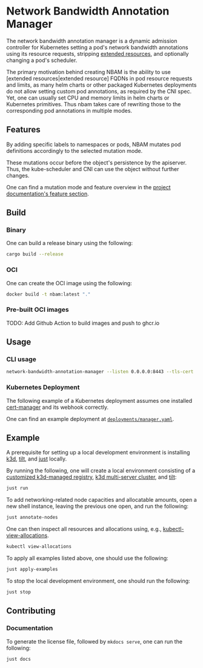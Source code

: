 # Network Bandwidth Annotation Manager

The network bandwidth annotation manager is a dynamic admission controller for Kubernetes setting a pod's network bandwidth annotations using its resource requests, stripping [extended resources], and optionally changing a pod's scheduler.

The primary motivation behind creating NBAM is the ability to use [extended resources|extended resource] FQDNs in pod resource requests and limits, as many helm charts or other packaged Kubernetes deployments do not allow setting custom pod annotations, as required by the CNI spec.
Yet, one can usually set CPU and memory limits in helm charts or Kubernetes primitives. Thus nbam takes care of rewriting those to the corresponding pod annotations in multiple modes.

## Features

By adding specific labels to namespaces or pods, NBAM mutates pod definitions accordingly to the selected mutation mode.

These mutations occur before the object's persistence by the apiserver.
Thus, the kube-scheduler and CNI can use the object without further changes.

One can find a mutation mode and feature overview in the [project documentation's feature section].

## Build

### Binary

One can build a release binary using the following:

```bash
cargo build --release
```

### OCI

One can create the OCI image using the following:

```bash
docker build -t nbam:latest "."
```

### Pre-built OCI images

TODO: Add Github Action to build images and push to ghcr.io

## Usage

### CLI usage

```bash
network-bandwidth-annotation-manager --listen 0.0.0.0:8443 --tls-cert ./cert.pem --tls-key ./key.pem
```

### Kubernetes Deployment

The following example of a Kubernetes deployment assumes one installed [cert-manager] and its webhook correctly.

One can find an example deployment at [`deployments/manager.yaml`](deployments/manager.yaml).

## Example

A prerequisite for setting up a local development environment is installing [k3d], [tilt], and [just] locally.

By running the following, one will create a local environment consisting of a [customized k3d-managed registry], [k3d multi-server cluster], and [tilt]:

```bash
just run
```

To add networking-related node capacities and allocatable amounts, open a new shell instance, leaving the previous one open, and run the following:

```bash
just annotate-nodes
```

One can then inspect all resources and allocations using, e.g., [kubectl-view-allocations].

```bash
kubectl view-allocations
```

To apply all examples listed above, one should use the following:

```bash
just apply-examples
```

To stop the local development environment, one should run the following:

```bash
just stop
```

## Contributing

### Documentation

To generate the license file, followed by `mkdocs serve`, one can run the following:

```bash
just docs
```

[extended resources]: https://kubernetes.io/docs/concepts/configuration/manage-resources-containers/#extended-resources
[k3d]: https://k3d.io/v5.4.6/
[tilt]: https://tilt.dev/
[just]: https://github.com/casey/just
[project documentation's feature section]: https://thomask33.github.io/network-bandwidth-annotation-manager/features/annotator-mode/
[kubectl-view-allocations]: (https://github.com/davidB/kubectl-view-allocations)
[customized k3d-managed registry]: https://k3d.io/v5.2.1/usage/registries/#create-a-customized-k3d-managed-registry
[k3d multi-server cluster]: https://k3d.io/v5.2.1/usage/multiserver/
[cert-manager]: https://cert-manager.io/
